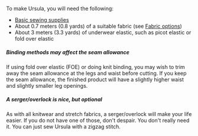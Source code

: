 To make Ursula, you will need the following:

-   [Basic sewing supplies](/docs/sewing/basic-sewing-supplies)
-   About 0.7 meters (0.8 yards) of a suitable fabric (see [Fabric options](/docs/patterns/ursula/fabric))
-   About 3 meters (3.3 yards) of underwear elastic, such as picot elastic or fold over elastic

<Tip>

##### Binding methods may affect the seam allowance

If using fold over elastic (FOE) or doing knit binding, you may wish to trim away the seam allowance at the legs and waist before cutting. If you keep the seam allowance, the finished product will have a slightly higher waist and slightly smaller leg openings.

##### A serger/overlock is nice, but optional

As with all knitwear and stretch fabrics, a serger/overlock will make your life easier. If you do not have one of those, don't despair. You don't really need it. You can just sew Ursula with a zigzag stitch.

</Tip>
